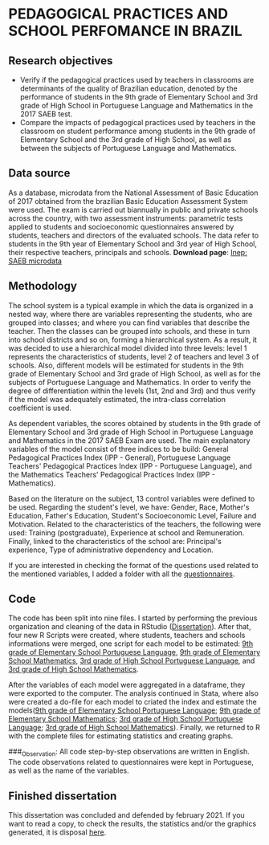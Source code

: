 # PEDAGOGICAL PRACTICES AND SCHOOL PERFOMANCE IN BRAZIL

## Research objectives
- Verify if the pedagogical practices used by teachers in classrooms are determinants of the quality of Brazilian education, denoted by the performance of students in the 9th grade of Elementary School and 3rd grade of High School in Portuguese Language and Mathematics in the 2017 SAEB test.
- Compare the impacts of pedagogical practices used by teachers in the classroom on student performance among students in the 9th grade of Elementary School and the 3rd grade of High School, as well as between the subjects of Portuguese Language and Mathematics.

## Data source
As a database, microdata from the National Assessment of Basic Education of 2017 obtained from the brazilian Basic Education Assessment System were used. The exam is carried out biannually in public and private schools across the country, with two assessment instruments: parametric tests applied to students and socioeconomic questionnaires answered by students, teachers and directors of the evaluated schools. The data refer to students in the 9th year of Elementary School and 3rd year of High School, their respective teachers, principals and schools.
**Download page**: [Inep: SAEB microdata](https://dados.gov.br/dataset/inep-microdados-do-saeb)

## Methodology
The school system is a typical example in which the data is organized in a nested way, where there are variables representing the students, who are grouped into classes; and where you can find variables that describe the teacher. Then the classes can be grouped into schools, and these in turn into school districts and so on, forming a hierarchical system. As a result, it was decided to use a hierarchical model divided into three levels: level 1 represents the characteristics of students, level 2 of teachers and level 3 of schools. Also, different models will be estimated for students in the 9th grade of Elementary School and 3rd grade of High School, as well as for the subjects of Portuguese Language and Mathematics.
In order to verify the degree of differentiation within the levels (1st, 2nd and 3rd) and thus verify if the model was adequately estimated, the intra-class correlation coefficient is used.

As dependent variables, the scores obtained by students in the 9th grade of Elementary School and 3rd grade of High School in Portuguese Language and Mathematics in the 2017 SAEB Exam are used. The main explanatory variables of the model consist of three indices to be build: General Pedagogical Practices Index (IPP - General), Portuguese Language Teachers' Pedagogical Practices Index (IPP - Portuguese Language), and the Mathematics Teachers' Pedagogical Practices Index (IPP - Mathematics).

Based on the literature on the subject, 13 control variables were defined to be used. Regarding the student's level, we have: Gender, Race, Mother's Education, Father's Education, Student's Socioeconomic Level, Failure and Motivation. Related to the characteristics of the teachers, the following were used: Training (postgraduate), Experience at school and Remuneration. Finally, linked to the characteristics of the school are: Principal's experience, Type of administrative dependency and Location.

If you are interested in checking the format of the questions used related to the mentioned variables, I added a folder with all the [questionnaires](https://github.com/cfruhauf/Pedagogical_Practices/tree/master/Questionnaires).

## Code

The code has been split into nine files. I started by performing the previous organization and cleaning of the data in RStudio ([Dissertation](https://github.com/cfruhauf/Pedagogical_Practices/blob/master/Codes/R%20Script/Dissertation.R)). After that, four new R Scripts were created, where students, teachers and schools informations were merged, one script for each model to be estimated: [9th grade of Elementary School Portuguese Language](https://github.com/cfruhauf/Pedagogical_Practices/blob/master/Codes/R%20Script/9th%20grade%20of%20Elementary%20School%20Portuguese%20Language.R), [9th grade of Elementary School Mathematics](https://github.com/cfruhauf/Pedagogical_Practices/blob/master/Codes/R%20Script/9th%20grade%20of%20Elementary%20School%20Mathematics.R), [3rd grade of High School Portuguese Language](https://github.com/cfruhauf/Pedagogical_Practices/blob/master/Codes/R%20Script/3rd%20grade%20of%20High%20School%20Portuguese%20Language.R), and [3rd grade of High School Mathematics](https://github.com/cfruhauf/Pedagogical_Practices/blob/master/Codes/R%20Script/3rd%20grade%20of%20High%20School%20Mathematics.R).

After the variables of each model were aggregated in a dataframe, they were exported to the computer. The analysis continued in Stata, where also were created a do-file for each model to criated the index and estimate the models([9th grade of Elementary School Portuguese Language](https://github.com/cfruhauf/Pedagogical_Practices/blob/master/Codes/Do-File/9th%20grade%20of%20Elementary%20School%20Portuguese%20Language.do); [9th grade of Elementary School Mathematics](https://github.com/cfruhauf/Pedagogical_Practices/blob/master/Codes/Do-File/9th%20grade%20of%20Elementary%20School%20Mathematics.do); [3rd grade of High School Portuguese Language](https://github.com/cfruhauf/Pedagogical_Practices/blob/master/Codes/Do-File/3rd%20grade%20of%20High%20School%20Portuguese%20Language.do); [3rd grade of High School Mathematics](https://github.com/cfruhauf/Pedagogical_Practices/blob/master/Codes/Do-File/3rd%20grade%20of%20High%20School%20Mathematics.do)). Finally, we returned to R with the complete files for estimating statistics and creating graphs.

###<sub>Observation</sub>: All code step-by-step observations are written in English. The code observations related to questionnaires were kept in Portuguese, as well as the name of the variables.

## Finished dissertation

This dissertation was concluded and defended by february 2021. If you want to read a copy, to check the results, the statistics and/or the graphics generated, it is disposal [here](https://www.researchgate.net/publication/352092774_Praticas_pedagogicas_e_desempenho_escolar_no_Brasil).
